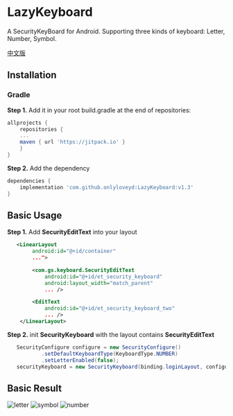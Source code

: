 # LazyKeyboard
A SecurityKeyBoard for Android. Supporting three kinds of keyboard:
Letter, Number, Symbol.

[中文版](http://www.onlyloveyd.cn/article/32)

## Installation
### Gradle
**Step 1.** Add it in your root build.gradle at the end of repositories:
```groovy
allprojects {
    repositories {
	...
	maven { url 'https://jitpack.io' }
    }
}
``` 
**Step 2.** Add the dependency
```groovy
dependencies {
    implementation 'com.github.onlyloveyd:LazyKeyboard:v1.3'
}
```

## Basic Usage
**Step 1.** Add **SecurityEditText** into your layout
```xml
   <LinearLayout
        android:id="@+id/container"
        ...">

        <com.gs.keyboard.SecurityEditText
            android:id="@+id/et_security_keyboard"
            android:layout_width="match_parent"
            ... />

        <EditText
            android:id="@+id/et_security_keyboard_two"
            ... />
    </LinearLayout>
```
**Step 2.** init **SecurityKeyboard** with the layout contains **SecurityEditText**
```java
   SecurityConfigure configure = new SecurityConfigure()
           .setDefaultKeyboardType(KeyboardType.NUMBER)
           .setLetterEnabled(false);
   securityKeyboard = new SecurityKeyboard(binding.loginLayout, configure);
```

## Basic Result
![letter](screenshot/letter.png)
![symbol](screenshot/symbol.png)
![number](screenshot/number.png)
